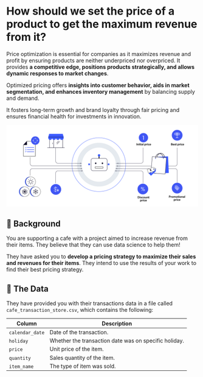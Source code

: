 # How should we set the price of a product to get the maximum revenue from it?

Price optimization is essential for companies as it maximizes revenue and profit by ensuring products are neither underpriced nor overpriced. It provides **a competitive edge, positions products strategically, and allows dynamic responses to market changes**. 

Optimized pricing offers **insights into customer behavior, aids in market segmentation, and enhances inventory management** by balancing supply and demand.

It fosters long-term growth and brand loyalty through fair pricing and ensures financial health for investments in innovation.

![Price Optimization](images/price-optimization-opportunities.svg)

## 🏨 Background

You are supporting a cafe with a project aimed to increase revenue from their items. They believe that they can use data science to help them!

They have asked you to **develop a pricing strategy to maximize their sales and revenues for their items**. They intend to use the results of your work to find their best pricing strategy.

## 💾 The Data

They have provided you with their transactions data in a file called `cafe_transaction_store.csv`, which contains the following:

| Column     | Description              |
|------------|--------------------------|
| `calendar_date` | Date of the transaction.|
| `holiday` | Whether the transaction date was on specific holiday. |
| `price` | Unit price of the item. |
| `quantity` | Sales quantity of the item. |
| `item_name` | The type of item was sold. |
